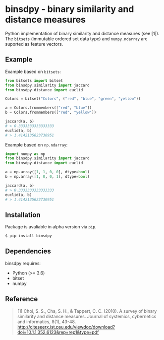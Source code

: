 # binsdpy - binary similarity and distance measures
Python implementation of binary similarity and distance measures (see [1]). The `bitsets` (immutable ordered set data type) and `numpy.ndarray` are suported as feature vectors.

## Example
Example based on `bitsets`:
```python
from bitsets import bitset
from binsdpy.similarity import jaccard
from binsdpy.distance import euclid

Colors = bitset("Colors", ("red", "blue", "green", "yellow"))

a = Colors.frommembers(["red", "blue"])
b = Colors.frommembers(["red", "yellow"])

jaccard(a, b)
# > 0.3333333333333333
euclid(a, b)
# > 1.4142135623730951
```

Example based on `np.ndarray`:
```python
import numpy as np
from binsdpy.similarity import jaccard
from binsdpy.distance import euclid

a = np.array([1, 1, 0, 0], dtype=bool)
b = np.array([1, 0, 0, 1], dtype=bool)

jaccard(a, b)
# > 0.3333333333333333
euclid(a, b)
# > 1.4142135623730951
```

## Installation
Package is avaliable in alpha version via `pip`.

```bash
$ pip install binsdpy
```

## Dependencies
binsdpy requires:

* Python (>= 3.6)
* bitset
* numpy

## Reference
> [1] Choi, S. S., Cha, S. H., & Tappert, C. C. (2010). A survey of binary similarity and distance measures. Journal of systemics, cybernetics and informatics, 8(1), 43-48.
http://citeseerx.ist.psu.edu/viewdoc/download?doi=10.1.1.352.6123&rep=rep1&type=pdf

